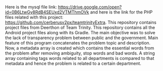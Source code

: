 Here is the mysql file link: https://drive.google.com/open?id=0B6LtwGy8RdB4SEUxd2VTMThmOVk and here is the link for the PHP files related with this project: https://github.com/cerberusv2px/teamtrinityExtra. This repository contains project files from Deerthon of Team Trinity. This repository contains all the Android project files along with its Gradle. The main objective was to solve the lack of transparency problem between public and the government. Main feature of this program concatenates the problem topic and description. Now, a metadata array is created which contains the essential words from the problem after removing ambiguity, stop words and bad words. A string array containing tags words related to all departments is compared to that metadata and hence the problem is related to a certain department. 
